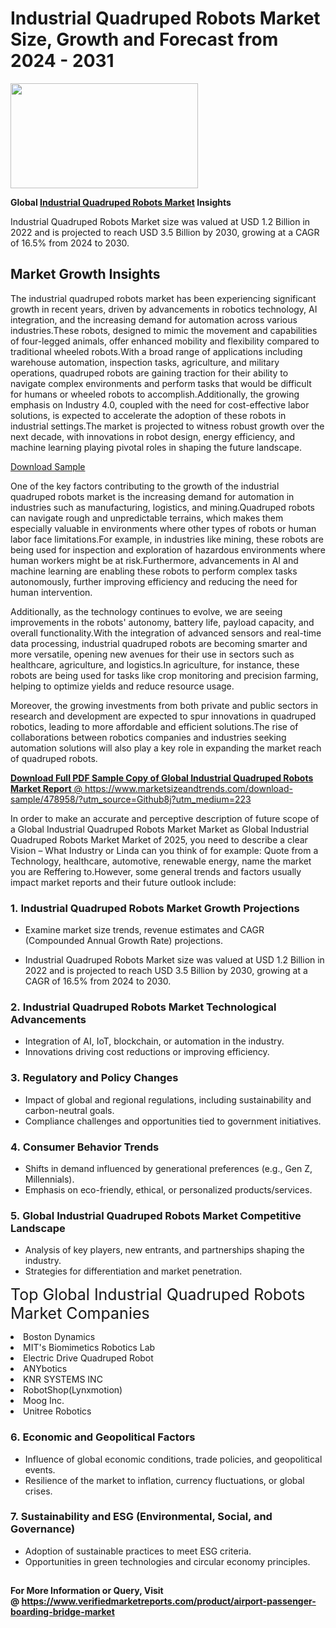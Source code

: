 <H1>Industrial Quadruped Robots Market Size, Growth and Forecast from 2024 - 2031</H1><img class="aligncenter size-medium wp-image-584254" src="https://thirdeyenews.in/wp-content/uploads/2024/09/Global-Market-Research-300x168.jpeg" alt="" width="300" height="168" /><p><strong>Global&nbsp;<a href="https://www.marketsizeandtrends.com/download-sample/478958/?utm_source=Github8j?utm_medium=223">Industrial Quadruped Robots Market</a> Insights</strong></p><p>Industrial Quadruped Robots Market size was valued at USD 1.2 Billion in 2022 and is projected to reach USD 3.5 Billion by 2030, growing at a CAGR of 16.5% from 2024 to 2030.</p><p><h2>Market Growth Insights</h2> <p>The industrial quadruped robots market has been experiencing significant growth in recent years, driven by advancements in robotics technology, AI integration, and the increasing demand for automation across various industries.These robots, designed to mimic the movement and capabilities of four-legged animals, offer enhanced mobility and flexibility compared to traditional wheeled robots.With a broad range of applications including warehouse automation, inspection tasks, agriculture, and military operations, quadruped robots are gaining traction for their ability to navigate complex environments and perform tasks that would be difficult for humans or wheeled robots to accomplish.Additionally, the growing emphasis on Industry 4.0, coupled with the need for cost-effective labor solutions, is expected to accelerate the adoption of these robots in industrial settings.The market is projected to witness robust growth over the next decade, with innovations in robot design, energy efficiency, and machine learning playing pivotal roles in shaping the future landscape.</p> <p><a href="#">Download Sample</a></p> <p>One of the key factors contributing to the growth of the industrial quadruped robots market is the increasing demand for automation in industries such as manufacturing, logistics, and mining.Quadruped robots can navigate rough and unpredictable terrains, which makes them especially valuable in environments where other types of robots or human labor face limitations.For example, in industries like mining, these robots are being used for inspection and exploration of hazardous environments where human workers might be at risk.Furthermore, advancements in AI and machine learning are enabling these robots to perform complex tasks autonomously, further improving efficiency and reducing the need for human intervention.</p> <p>Additionally, as the technology continues to evolve, we are seeing improvements in the robots' autonomy, battery life, payload capacity, and overall functionality.With the integration of advanced sensors and real-time data processing, industrial quadruped robots are becoming smarter and more versatile, opening new avenues for their use in sectors such as healthcare, agriculture, and logistics.In agriculture, for instance, these robots are being used for tasks like crop monitoring and precision farming, helping to optimize yields and reduce resource usage.</p> <p>Moreover, the growing investments from both private and public sectors in research and development are expected to spur innovations in quadruped robotics, leading to more affordable and efficient solutions.The rise of collaborations between robotics companies and industries seeking automation solutions will also play a key role in expanding the market reach of quadruped robots.</p> <p><a href="#"></p><p><span class=""><strong>Download Full PDF Sample Copy of Global Industrial Quadruped Robots Market Report</strong> @ <a href="https://www.marketsizeandtrends.com/download-sample/478958/?utm_source=Github8j?utm_medium=223" target="_blank">https://www.marketsizeandtrends.com/download-sample/478958/?utm_source=Github8j?utm_medium=223</a></span></p><p>In order to make an accurate and perceptive description of future scope of a Global&nbsp;Industrial Quadruped Robots Market Market as Global&nbsp;Industrial Quadruped Robots Market Market of 2025, you need to describe a clear Vision &ndash; What Industry or Linda can you think of for example: Quote from a Technology, healthcare, automotive, renewable energy, name the market you are Reffering to.However, some general trends and factors usually impact market reports and their future outlook include:</p><h3>1.&nbsp;<strong>Industrial Quadruped Robots Market Growth Projections</strong></h3><ul><li>Examine market size trends, revenue estimates and CAGR (Compounded Annual Growth Rate) projections.</li><li><p>Industrial Quadruped Robots Market size was valued at USD 1.2 Billion in 2022 and is projected to reach USD 3.5 Billion by 2030, growing at a CAGR of 16.5% from 2024 to 2030.</p></li></ul><h3>2.&nbsp;<strong>Industrial Quadruped Robots Market Technological Advancements</strong></h3><ul><li>Integration of AI, IoT, blockchain, or automation in the industry.</li><li>Innovations driving cost reductions or improving efficiency.</li></ul><h3>3.&nbsp;<strong>Regulatory and Policy Changes</strong></h3><ul><li>Impact of global and regional regulations, including sustainability and carbon-neutral goals.</li><li>Compliance challenges and opportunities tied to government initiatives.</li></ul><h3>4.&nbsp;<strong>Consumer Behavior Trends</strong></h3><ul><li>Shifts in demand influenced by generational preferences (e.g., Gen Z, Millennials).</li><li>Emphasis on eco-friendly, ethical, or personalized products/services.</li></ul><h3>5.&nbsp;<strong>Global Industrial Quadruped Robots Market Competitive Landscape</strong></h3><ul><li>Analysis of key players, new entrants, and partnerships shaping the industry.</li><li>Strategies for differentiation and market penetration.</li></ul><p data-pm-slice="1 1 []"><span style="color: inherit; font-family: inherit; font-size: 25px;">Top Global Industrial Quadruped Robots Market Companies</span></p><div class="" data-test-id=""><p><li>Boston Dynamics</li><li> MIT's Biomimetics Robotics Lab</li><li> Electric Drive Quadruped Robot</li><li> ANYbotics</li><li> KNR SYSTEMS INC</li><li> RobotShop(Lynxmotion)</li><li> Moog Inc.</li><li> Unitree Robotics</li></p></div><h3>6.&nbsp;<strong>Economic and Geopolitical Factors</strong></h3><ul><li>Influence of global economic conditions, trade policies, and geopolitical events.</li><li>Resilience of the market to inflation, currency fluctuations, or global crises.</li></ul><h3>7.&nbsp;<strong>Sustainability and ESG (Environmental, Social, and Governance)</strong></h3><ul><li>Adoption of sustainable practices to meet ESG criteria.</li><li>Opportunities in green technologies and circular economy principles.</li></ul><h2><strong style="font-size: 14px;">For More Information or Query, Visit @&nbsp;</strong><a style="background-color: #ffffff; font-size: 14px;" href="https://www.marketsizeandtrends.com/report/industrial-quadruped-robots-market/" target="_blank">https://www.verifiedmarketreports.com/product/airport-passenger-boarding-bridge-market</a></h2>